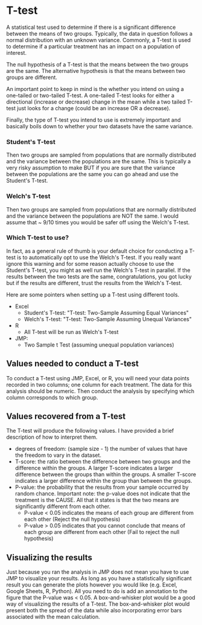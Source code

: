 # T-test

A statistical test used to determine if there is a significant difference between the means of two groups.
Typically, the data in question follows a normal distribution with an unknown variance.
Commonly, a T-test is used to determine if a particular treatment has an impact on a population of interest.

The null hypothesis of a T-test is that the means between the two groups are the same.
The alternative hypothesis is that the means between two groups are different.

An important point to keep in mind is the whether you intend on using a one-tailed or two-tailed T-test.
A one-tailed T-test looks for either a directional (increase or decrease) change in the mean while a two tailed T-test just looks for a change (could be an increase OR a decrease).

Finally, the type of T-test you intend to use is extremely important and basically boils down to whether your two datasets have the same variance.

### Student's T-test

Then two groups are sampled from populations that are normally distributed and the variance between the populations are the same.
This is typically a very risky assumption to make BUT if you are sure that the variance between the populations are the same you can go ahead and use the Student's T-test.

### Welch's T-test

Then two groups are sampled from populations that are normally distributed and the variance between the populations are NOT the same.
I would assume that ~ 9/10 times you would be safer off using the Welch's T-test.

### Which T-test to use?

In fact, as a general rule of thumb is your default choice for conducting a T-test is to automatically opt to use the Welch's T-test.
If you really want ignore this warning and for some reason actually choose to use the Student's T-test, you might as well run the Welch's T-test in parallel.
If the results between the two tests are the same, congratulations, you got lucky but if the results are different, trust the results from the Welch's T-test.

Here are some pointers when setting up a T-test using different tools.
- Excel
  - Student's T-test: "T-test: Two-Sample Assuming Equal Variances"
  - Welch's T-test: "T-test: Two-Sample Assuming Unequal Variances"
- R
  - All T-test will be run as Welch's T-test
- JMP:
  - Two Sample t Test (assuming unequal population variances)

## Values needed to conduct a T-test

To conduct a T-test using JMP, Excel, or R, you will need your data points recorded in two columns; one column for each treatment.
The data for this analysis should be numeric.
Then conduct the analysis by specifying which column corresponds to which group.

## Values recovered from a T-test

The T-test will produce the following values. I have provided a brief description of how to interpret them.
- degrees of freedom: (sample size - 1) the number of values that have the freedom to vary in the dataset.
- T-score: the ratio between the difference between two groups and the difference within the groups. A larger T-score indicates a larger difference between the groups than within the groups. A smaller T-score indicates a larger difference within the group than between the groups.
- P-value: the probability that the results from your sample occurred by random chance. Important note: the p-value does not indicate that the treatment is the CAUSE. All that it states is that the two means are significantly different from each other.
  - P-value < 0.05 indicates the means of each group are different from each other (Reject the null hypothesis)
  - P-value > 0.05 indicates that you cannot conclude that means of each group are different from each other (Fail to reject the null hypothesis)


## Visualizing the results

Just because you ran the analysis in JMP does not mean you have to use JMP to visualize your results. As long as you have a statistically significant result you can generate the plots however you would like (e.g. Excel, Google Sheets, R, Python).
All you need to do is add an annotation to the figure that the P-value was < 0.05.
A box-and-whisker plot would be a good way of visualizing the results of a T-test.
The box-and-whisker plot would present both the spread of the data while also incorporating error bars associated with the mean calculation.

